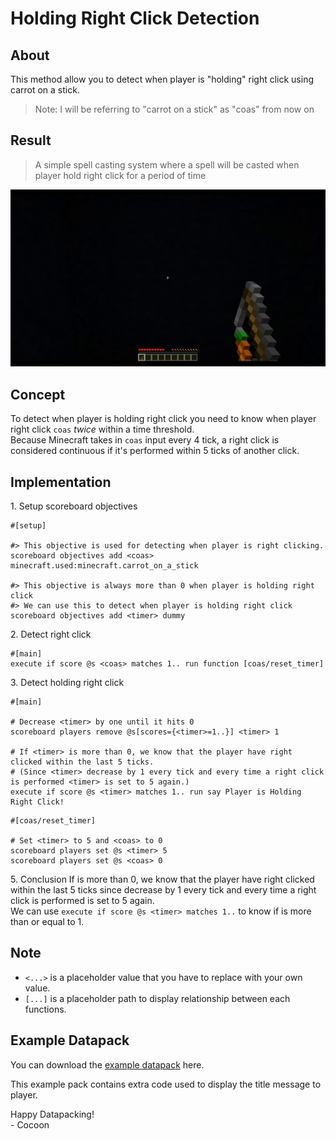 # Holding Right Click Detection

## About

This method allow you to detect when player is "holding" right click using carrot on a stick.

> Note: I will be referring to "carrot on a stick" as "coas" from now on

## Result

> A simple spell casting system where a spell will be casted when player hold right click for a period of time

![result](./holding_right_click_detection/result.gif)

## Concept

To detect when player is holding right click you need to know when player right click `coas` *twice* within a time threshold.  
Because Minecraft takes in `coas` input every 4 tick, a right click is considered continuous if it's performed within 5 ticks of another click.

## Implementation

1\. Setup scoreboard objectives

```
#[setup]

#> This objective is used for detecting when player is right clicking.
scoreboard objectives add <coas> minecraft.used:minecraft.carrot_on_a_stick

#> This objective is always more than 0 when player is holding right click
#> We can use this to detect when player is holding right click
scoreboard objectives add <timer> dummy
```

2\. Detect right click

```
#[main]
execute if score @s <coas> matches 1.. run function [coas/reset_timer]
```

3\. Detect holding right click

```
#[main]

# Decrease <timer> by one until it hits 0
scoreboard players remove @s[scores={<timer>=1..}] <timer> 1

# If <timer> is more than 0, we know that the player have right clicked within the last 5 ticks.
# (Since <timer> decrease by 1 every tick and every time a right click is performed <timer> is set to 5 again.)
execute if score @s <timer> matches 1.. run say Player is Holding Right Click!
```

```
#[coas/reset_timer]

# Set <timer> to 5 and <coas> to 0
scoreboard players set @s <timer> 5
scoreboard players set @s <coas> 0
```

5\. Conclusion
If <timer> is more than 0, we know that the player have right clicked within the last 5 ticks since <timer> decrease by 1 every tick and every time a right click is performed <timer> is set to 5 again.  
We can use `execute if score @s <timer> matches 1..` to know if <timer> is more than or equal to 1.

## Note

- `<...>` is a placeholder value that you have to replace with your own value.
- `[...]` is a placeholder path to display relationship between each functions.

## Example Datapack

You can download the [example datapack](./holding_right_click_detection/example.zip) here.

This example pack contains extra code used to display the title message to player.  

Happy Datapacking!  
\- Cocoon